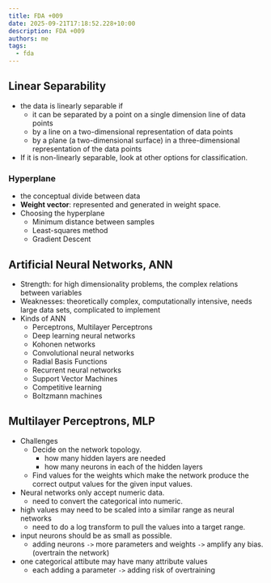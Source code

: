 ```yaml
---
title: FDA +009
date: 2025-09-21T17:18:52.228+10:00
description: FDA +009
authors: me
tags:
  - fda
---
```


## Linear Separability

- the data is linearly separable if
  - it can be separated by a point on a single dimension line of data points
  - by a line on a two-dimensional representation of data points
  - by a plane (a two-dimensional surface) in a three-dimensional representation of the data points
- If it is non-linearly separable, look at other options for classification.

### Hyperplane

- the conceptual divide between data
- **Weight vector**: represented and generated in weight space.
- Choosing the hyperplane
  - Minimum distance between samples
  - Least-squares method
  - Gradient Descent

## Artificial Neural Networks, ANN

- Strength: for high dimensionality problems, the complex relations between variables
- Weaknesses: theoretically complex, computationally intensive, needs large data sets, complicated to implement
- Kinds of ANN
  - Perceptrons, Multilayer Perceptrons
  - Deep learning neural networks
  - Kohonen networks
  - Convolutional neural networks
  - Radial Basis Functions
  - Recurrent neural networks
  - Support Vector Machines
  - Competitive learning
  - Boltzmann machines

## Multilayer Perceptrons, MLP

- Challenges
  - Decide on the network topology.
    - how many hidden layers are needed
    - how many neurons in each of the hidden layers
  - Find values for the weights which make the network produce the correct output values for the given input values.
- Neural networks only accept numeric data.
  - need to convert the categorical into numeric.
- high values may need to be scaled into a similar range as neural networks
  - need to do a log transform to pull the values into a target range.
- input neurons should be as small as possible.
  - adding neurons `->` more parameters and weights `->` amplify any bias. (overtrain the network)
- one categorical attibute may have many attribute values
  - each adding a parameter `->` adding risk of overtraining
